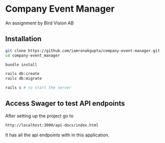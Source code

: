 # Company Event Manager

An assignment by Bird Vision AB
## Installation

```bash
git clone https://github.com/iamronakgupta/company-event-manager.git
cd company-event_manager

bundle install

rails db:create
rails db:migrate

rails s # to start the server
```


## Access Swager to test API endpoints

After setting up the project go to
```bash
http://localhost:3000/api-docs/index.html
```

It has all the api endpoints with in this application.
